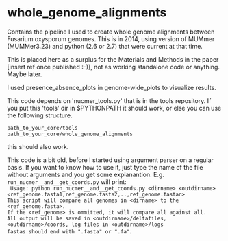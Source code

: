 # whole_genome_alignments

Contains the pipeline I used to create whole genome alignments between Fusarium oxysporum genomes. This is in 2014, using version of MUMmer (MUMMer3.23) and python (2.6 or 2.7) that were current at that time.

This is placed here as a surplus for the Materials and Methods in the paper [insert ref once published :-)], not as working standalone code or anything. Maybe later.

I used presence_absence_plots in genome-wide_plots to visualize results.

This code depends on 'nucmer_tools.py' that is in the tools repository. 
If you put this 'tools' dir in $PYTHONPATH it should work, or else you can use the following structure. 

`path_to_your_core/tools`  
`path_to_your_core/whole_genome_alignments`  
  
this should also work.  
  
This code is a bit old, before I started using argument parser on a regular basis. If you want to know how to use it, just type the name of the file without arguments and you get some explanantion. E.g. `run_nucmer__and__get_coords.py` will print:  
` Usage: python run_nucmer__and__get_coords.py <dirname> <outdirname> <ref_genome.fasta1,ref_genome.fasta2,..,ref_genome.fastan>`    
`This script will compare all genomes in <dirname> to the <ref_genome.fasta>.`  
`If the <ref_genome> is ommitted, it will compare all against all.`  
`All output will be saved in <outdirname>/deltafiles, <outdirname>/coords, log files in <outdirname>/logs`  
`fastas should end with ".fasta" or ".fa"`. 





